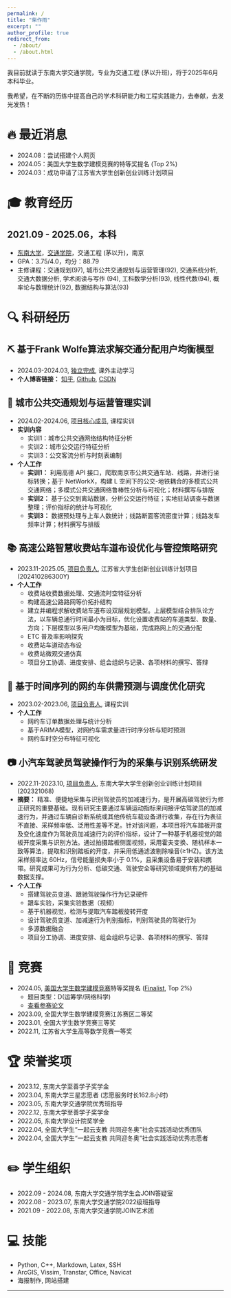 ```yaml
---
permalink: /
title: "柴作雨"
excerpt: ""
author_profile: true
redirect_from:
  - /about/
  - /about.html
---
```


<span class='anchor' id='-about-me'></span>

我目前就读于东南大学交通学院，专业为交通工程 (茅以升班)，将于2025年6月本科毕业。

我希望，在不断的历练中提高自己的学术科研能力和工程实践能力，去奉献，去发光发热！

<span class='anchor' id='-news'></span>

# 🔥 最近消息

- 2024.08：尝试搭建个人网页
- 2024.05：美国大学生数学建模竞赛的特等奖提名 (Top 2%)
- 2024.03：成功申请了江苏省大学生创新创业训练计划项目

<span class='anchor' id='-education'></span>

# 🎓 教育经历
## 2021.09 - 2025.06，本科
- [东南大学](https://www.seu.edu.cn)，[交通学院](https://tc.seu.edu.cn)，交通工程 (茅以升)，南京
- GPA：3.75/4.0，均分：88.79
- 主修课程：交通规划(97), 城市公共交通规划与运营管理(92), 交通系统分析, 交通大数据分析, 学术阅读与写作 (94), 工科数学分析(93), 线性代数(94), 概率论与数理统计(92), 数据结构与算法(93)

<span class='anchor' id='-research-experiences'></span>

# 🔍 科研经历
## ⛏️ 基于Frank Wolfe算法求解交通分配用户均衡模型
- 2024.03-2024.03, <u>独立完成</u>, 课外主动学习 
- **个人博客链接：** [知乎](https://zhuanlan.zhihu.com/p/686191698), [Github](https://github.com/zychai/frank-wolfe-UE), [CSDN](http://t.csdnimg.cn/HbiXa)

## 🚌 城市公共交通规划与运营管理实训
- 2024.02-2024.06, <u>项目核心成员</u>, 课程实训
- **实训内容**
  - 实训1：城市公共交通网络结构特征分析
  - 实训2：城市公交运行特征分析
  - 实训3：公交客流分析与时刻表编制
- **个人工作**
  - **实训1：** 利用高德 API 接口，爬取南京市公共交通车站、线路，并进行坐标转换；基于 NetWorkX，构建 L 空间下的公交-地铁耦合的多模式公共交通网络；多模式公共交通网络鲁棒性分析与可视化；材料撰写与排版
  - **实训2：** 基于公交到离站数据，分析公交运行特征；实地驻站调查与数据整理；评价指标的统计与可视化
  - **实训3：** 数据预处理与上车人数统计；线路断面客流密度计算；线路发车频率计算；材料撰写与排版

## 📚 高速公路智慧收费站车道布设优化与管控策略研究
- 2023.11-2025.05, <u>项目负责人</u>, 江苏省大学生创新创业训练计划项目 (202410286300Y)
- **个人工作**
  - 收费站收费数据处理、交通流时空特征分析
  - 构建高速公路路网等价拓扑结构
  - 建立并编程求解收费站车道布设双层规划模型。上层模型结合排队论方法，以车辆总通行时间最小为目标，优化设置收费站的车道类型、数量、方向；下层模型以多用户均衡模型为基础，完成路网上的交通分配
  - ETC	普及率影响探究
  - 收费站车道动态布设
  - 收费站微观交通仿真
  - 项目分工协调、进度安排、组会组织与记录、各项材料的撰写、答辩

## 🚗 基于时间序列的网约车供需预测与调度优化研究
- 2023.02-2023.06, <u>项目负责人</u>, 课程实训
- **个人工作**
  - 网约车订单数据处理与统计分析
  - 基于ARIMA模型，对网约车需求量进行时序分析与短时预测
  - 网约车时空分布特征可视化

## 📷 小汽车驾驶员驾驶操作行为的采集与识别系统研发
- 2022.11-2023.10, <u>项目负责人</u>, 东南大学大学生创新创业训练计划项目 (202321068)
- **摘要：** 精准、便捷地采集与识别驾驶员的加减速行为，是开展高碳驾驶行为修正研究的重要基础。现有研究主要通过车辆运动指标来间接评估驾驶员的加减速行为，并通过车辆自诊断系统或其他传统车载设备进行收集，存在行为表征不直接、采样频率低、泛用性差等不足。针对该问题，本项目将汽车踏板开度及变化速度作为驾驶员加减速行为的评价指标，设计了一种基于机器视觉的踏板开度采集与识别方法。通过拍摄踏板侧面视频，采用霍夫变换、随机样本一致等算法，提取和识别踏板的开度，并采用低通滤波剔除噪音(≥1HZ)。该方法采样频率达 60Hz，信号能量损失率小于 0.1%，且采集设备易于安装和携带。研究成果可为行为分析、低碳交通、驾驶安全等研究领域提供有力的基础数据支撑。
- **个人工作**
  - 搭建驾驶员变道、跟驰驾驶操作行为记录硬件
  - 跟车实验，采集实验数据（视频）
  - 基于机器视觉，检测与提取汽车踏板旋转开度
  - 设计驾驶员变道、加减速行为判别指标，判别驾驶员的驾驶行为
  - 多源数据融合
  - 项目分工协调、进度安排、组会组织与记录、各项材料的撰写、答辩

<span class='anchor' id='-contests'></span>

# 🏅 竞赛
- 2024.05, [美国大学生数学建模竞赛](https://www.comap.com/contests/mcm-icm)特等奖提名 ([Finalist](https://www.comap-math.org/mcm/2024Certs/2418844.pdf), Top 2%)
  - 题目类型：D(运筹学/网络科学)
  - [查看参赛论文](/files/A%20network%20flow%20control%20model%20for%20the%20water%20level%20%20of%20the%20Great%20Lakes.pdf)
- 2023.09, 全国大学生数学建模竞赛江苏赛区二等奖
- 2023.01, 全国大学生数学竞赛三等奖
- 2022.11, 江苏省大学生高等数学竞赛一等奖

<span class='anchor' id='-honors-and-awards'></span>

# 🏆 荣誉奖项
- 2023.12, 东南大学至善学子奖学金
- 2023.04, 东南大学三星志愿者 (志愿服务时长162.8小时)
- 2023.05, 东南大学交通学院优秀班指导
- 2022.12, 东南大学至善学子奖学金
- 2022.05, 东南大学设计院奖学金
- 2022.04, 全国大学生“一起云支教	共同迎冬奥”社会实践活动优秀团队
- 2022.04, 全国大学生“一起云支教	共同迎冬奥”社会实践活动优秀志愿者

<span class='anchor' id='-student-association'></span>

# ✏️ 学生组织
- 2022.09 - 2024.08, 东南大学交通学院学生会JOIN答疑室
- 2022.08 - 2023.07, 东南大学交通学院2022级班指导
- 2021.09 - 2022.08, 东南大学交通学院JOIN艺术团

<span class='anchor' id='-skills'></span>

# 💻 技能
- Python, C++, Markdown, Latex, SSH
- ArcGIS, Vissim, Transtar, Office, Navicat
- 海报制作, 网站搭建

---
